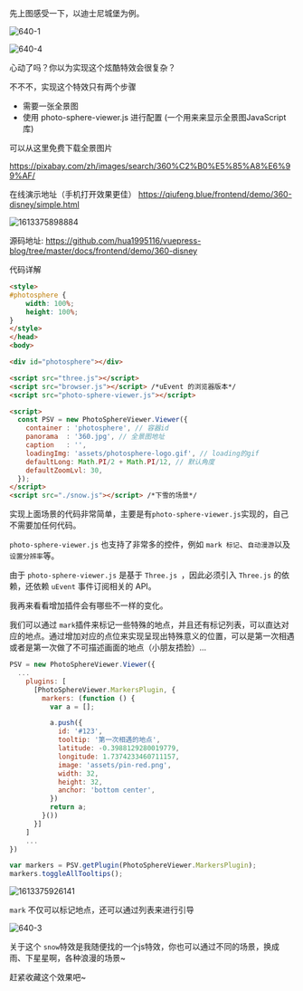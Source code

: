 
先上图感受一下，以迪士尼城堡为例。

![640-1](https://s3.qiufeng.blue/blog/640-1.gif)

![640-4](https://s3.qiufeng.blue/blog/640-4.gif?imageView2/0/q/75|watermark/1/image/aHR0cHM6Ly9zMy5xaXVmZW5naC5jb20vd2F0ZXJtYXJrL3dhdGVybWFyay5wbmc=/dissolve/50/gravity/SouthEast/dx/0/dy/0)

心动了吗？你以为实现这个炫酷特效会很复杂？

不不不，实现这个特效只有两个步骤

- 需要一张全景图
- 使用 photo-sphere-viewer.js 进行配置 (一个用来来显示全景图JavaScript库)


可以从这里免费下载全景图片

https://pixabay.com/zh/images/search/360%C2%B0%E5%85%A8%E6%99%AF/

在线演示地址（手机打开效果更佳） https://qiufeng.blue/frontend/demo/360-disney/simple.html

![1613375898884](https://s3.qiufeng.blue/blog/1613375898884.jpg?imageView2/0/q/75|watermark/1/image/aHR0cHM6Ly9zMy5xaXVmZW5naC5jb20vd2F0ZXJtYXJrL3dhdGVybWFyay5wbmc=/dissolve/50/gravity/SouthEast/dx/0/dy/0)

源码地址: https://github.com/hua1995116/vuepress-blog/tree/master/docs/frontend/demo/360-disney

代码详解

```html
<style>
#photosphere {
	width: 100%;
	height: 100%;
}
</style>
</head>
<body>

<div id="photosphere"></div>

<script src="three.js"></script>
<script src="browser.js"></script> /*uEvent 的浏览器版本*/
<script src="photo-sphere-viewer.js"></script>

<script>
  const PSV = new PhotoSphereViewer.Viewer({
    container : 'photosphere', // 容器id
    panorama  : '360.jpg', // 全景图地址
    caption   : '',
    loadingImg: 'assets/photosphere-logo.gif', // loading的gif
    defaultLong: Math.PI/2 + Math.PI/12, // 默认角度
    defaultZoomLvl: 30,
  });
</script>
<script src="./snow.js"></script> /*下雪的场景*/
```

实现上面场景的代码非常简单，主要是有`photo-sphere-viewer.js`实现的，自己不需要加任何代码。

`photo-sphere-viewer.js` 也支持了非常多的控件，例如 `mark 标记`、`自动漫游`以及`设置分辨率`等。

由于 `photo-sphere-viewer.js` 是基于 `Three.js `，因此必须引入 `Three.js` 的依赖，还依赖 `uEvent` 事件订阅相关的 API。

我再来看看增加插件会有哪些不一样的变化。

我们可以通过 `mark`插件来标记一些特殊的地点，并且还有标记列表，可以直达对应的地点。通过增加对应的点位来实现呈现出特殊意义的位置，可以是第一次相遇或者是第一次做了不可描述画面的地点（小朋友捂脸）...

```js
PSV = new PhotoSphereViewer.Viewer({
  ...
	plugins: [
      [PhotoSphereViewer.MarkersPlugin, {
        markers: (function () {
          var a = [];

          a.push({
            id: '#123',
            tooltip: '第一次相遇的地点',
            latitude: -0.3988129280019779,
            longitude: 1.7374233460711157,
            image: 'assets/pin-red.png',
            width: 32,
            height: 32,
            anchor: 'bottom center',
          })
          return a;
        }())
      }]
	]
	...
})

var markers = PSV.getPlugin(PhotoSphereViewer.MarkersPlugin);
markers.toggleAllTooltips();
```

![1613375926141](https://s3.qiufeng.blue/blog/1613375926141.jpg)

`mark` 不仅可以标记地点，还可以通过列表来进行引导

![640-3](https://s3.qiufeng.blue/blog/640-3.gif?imageView2/0/q/75|watermark/1/image/aHR0cHM6Ly9zMy5xaXVmZW5naC5jb20vd2F0ZXJtYXJrL3dhdGVybWFyay5wbmc=/dissolve/50/gravity/SouthEast/dx/0/dy/0)

关于这个 `snow`特效是我随便找的一个js特效，你也可以通过不同的场景，换成雨、下星星啊，各种浪漫的场景~

赶紧收藏这个效果吧~ 

